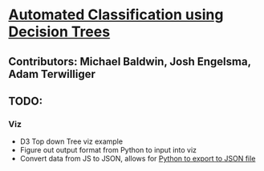 # [Automated Classification using Decision Trees](http://www.cis.gvsu.edu/~wolffe/courses/cs678/projects/project3.pdf)

## Contributors: Michael Baldwin, Josh Engelsma, Adam Terwilliger

## TODO:

### Viz
- D3 Top down Tree viz example
- Figure out output format from Python to input into viz
- Convert data from JS to JSON, allows for [Python to export to JSON file](http://stackoverflow.com/questions/12309269/how-do-i-write-json-data-to-a-file-in-python)